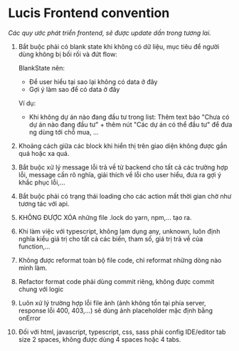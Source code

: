 # Lucis Frontend convention  
*Các quy ước phát triển frontend, sẽ được update dần trong tương lai.*  
1. Bắt buộc phải có blank state khi không có dữ liệu, mục tiêu để người dùng không bị bối rối và đứt flow:

   BlankState nên:
   - Để user hiểu tại sao lại không có data ở đây
   - Gợi ý làm sao để có data ở đây
   
   Ví dụ:
   - Khi không dự án nào đang đầu tư trong list: Thêm text báo "Chưa có dự án nào đang đầu tư" + thêm nút "Các dự án có thể đầu tư" để đưa ng dùng tới chỗ mua, ...

3. Khoảng cách giữa các block khi hiển thị trên giao diện không được gần quá hoặc xa quá.
4. Bắt buộc xử lý message lỗi trả về từ backend cho tất cả các trường hợp lỗi, message cần rõ nghĩa, giải thích về lỗi cho user hiểu, đưa ra gợi ý khắc phục lỗi,...
5. Bắt buộc phải có trạng thái loading cho các action mất thời gian chờ như tương tác với api.
6. KHÔNG ĐƯỢC XÓA những file .lock do yarn, npm,... tạo ra.
7. Khi làm việc với typescript, không lạm dụng any, unknown, luôn định nghĩa kiểu giá trị cho tất cả các biến, tham số, giá trị trả về của function,...
8. Không được reformat toàn bộ file code, chỉ reformat những dòng nào mình làm.
9. Refactor format code phải dùng commit riêng, không được commit chung với logic
10. Luôn xử lý trường hợp lỗi file ảnh (ảnh không tồn tại phía server, response lỗi 400, 403,...) sẽ dùng ảnh placeholder mặc định bằng onError
11. Đối với html, javascript, typescript, css, sass phải config IDE/editor tab size 2 spaces, không được dùng 4 spaces hoặc 4 tabs.
